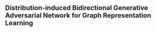 ## Distribution-induced Bidirectional Generative Adversarial Network for Graph Representation Learning
